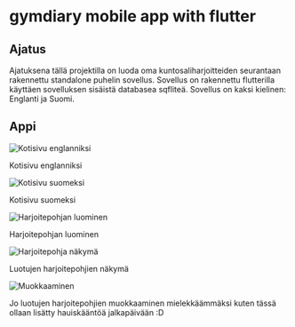 # gymdiary mobile app with flutter

## Ajatus

Ajatuksena tällä projektilla on luoda oma kuntosaliharjoitteiden seurantaan rakennettu standalone puhelin sovellus. Sovellus on rakennettu flutterilla käyttäen sovelluksen sisäistä databasea sqfliteä. Sovellus on kaksi kielinen: Englanti ja Suomi.

## Appi

![Kotisivu englanniksi](images_for_readme/image.png)

Kotisivu englanniksi

![Kotisivu suomeksi](images_for_readme/image-1.png)

Kotisivu suomeksi

![Harjoitepohjan luominen](images_for_readme/image-3.png)

Harjoitepohjan luominen

![Harjoitepohja näkymä](images_for_readme/image-4.png)

Luotujen harjoitepohjien näkymä

![Muokkaaminen](images_for_readme/image-5.png)

Jo luotujen harjoitepohjien muokkaaminen mielekkäämmäksi kuten tässä ollaan lisätty hauiskääntöä jalkapäivään :D


